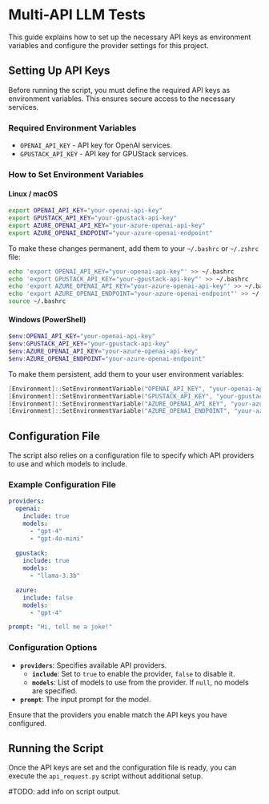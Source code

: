 # Multi-API LLM Tests

This guide explains how to set up the necessary API keys as environment variables and configure the provider settings for this project.

## Setting Up API Keys

Before running the script, you must define the required API keys as environment variables. This ensures secure access to the necessary services.

### Required Environment Variables
- `OPENAI_API_KEY` - API key for OpenAI services.
- `GPUSTACK_API_KEY` - API key for GPUStack services.

### How to Set Environment Variables

#### Linux / macOS
```sh
export OPENAI_API_KEY="your-openai-api-key"
export GPUSTACK_API_KEY="your-gpustack-api-key"
export AZURE_OPENAI_API_KEY="your-azure-openai-api-key"
export AZURE_OPENAI_ENDPOINT="your-azure-openai-endpoint"
```

To make these changes permanent, add them to your `~/.bashrc` or `~/.zshrc` file:
```sh
echo 'export OPENAI_API_KEY="your-openai-api-key"' >> ~/.bashrc
echo 'export GPUSTACK_API_KEY="your-gpustack-api-key"' >> ~/.bashrc
echo 'export AZURE_OPENAI_API_KEY="your-azure-openai-api-key"' >> ~/.bashrc
echo 'export AZURE_OPENAI_ENDPOINT="your-azure-openai-endpoint"' >> ~/.bashrc
source ~/.bashrc
```

#### Windows (PowerShell)
```powershell
$env:OPENAI_API_KEY="your-openai-api-key"
$env:GPUSTACK_API_KEY="your-gpustack-api-key"
$env:AZURE_OPENAI_API_KEY="your-azure-openai-api-key"
$env:AZURE_OPENAI_ENDPOINT="your-azure-openai-endpoint"
```
To make them persistent, add them to your user environment variables:
```powershell
[Environment]::SetEnvironmentVariable("OPENAI_API_KEY", "your-openai-api-key", "User")
[Environment]::SetEnvironmentVariable("GPUSTACK_API_KEY", "your-gpustack-api-key", "User")
[Environment]::SetEnvironmentVariable("AZURE_OPENAI_API_KEY", "your-azure-openai-api-key", "User")
[Environment]::SetEnvironmentVariable("AZURE_OPENAI_ENDPOINT", "your-azure-openai-endpoint", "User")
```

## Configuration File
The script also relies on a configuration file to specify which API providers to use and which models to include.

### Example Configuration File
```yaml
providers:
  openai:
    include: true
    models:
      - "gpt-4"
      - "gpt-4o-mini"
  
  gpustack:
    include: true
    models:
      - "llama-3.3b"

  azure:
    include: false
    models:
      - "gpt-4"

prompt: "Hi, tell me a joke!"
```

### Configuration Options
- **`providers`**: Specifies available API providers.
  - **`include`**: Set to `true` to enable the provider, `false` to disable it.
  - **`models`**: List of models to use from the provider. If `null`, no models are specified.
- **`prompt`**: The input prompt for the model.

Ensure that the providers you enable match the API keys you have configured.

## Running the Script
Once the API keys are set and the configuration file is ready, you can execute the `api_request.py` script without additional setup.

#TODO: add info on script output.

